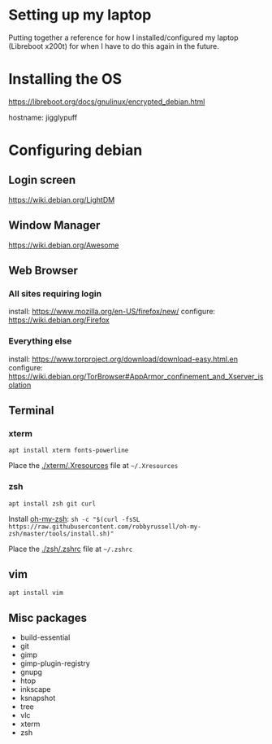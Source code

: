 # Setting up my laptop

Putting together a reference for how I installed/configured my laptop (Libreboot x200t) for when I have to do this again in the future.

# Installing the OS

https://libreboot.org/docs/gnulinux/encrypted_debian.html

hostname: jigglypuff

# Configuring debian

## Login screen

https://wiki.debian.org/LightDM

## Window Manager

https://wiki.debian.org/Awesome

## Web Browser

### All sites requiring login

install: https://www.mozilla.org/en-US/firefox/new/
configure: https://wiki.debian.org/Firefox

### Everything else

install: https://www.torproject.org/download/download-easy.html.en
configure: https://wiki.debian.org/TorBrowser#AppArmor_confinement_and_Xserver_isolation

## Terminal

### xterm

`apt install xterm fonts-powerline`

Place the [./xterm/.Xresources](./xterm/.Xresources) file at `~/.Xresources`

### zsh

`apt install zsh git curl`

Install [oh-my-zsh](https://github.com/robbyrussell/oh-my-zsh):
`sh -c "$(curl -fsSL https://raw.githubusercontent.com/robbyrussell/oh-my-zsh/master/tools/install.sh)"`

Place the [./zsh/.zshrc](./zsh/.zshrc) file at `~/.zshrc`

## vim

`apt install vim`

## Misc packages

* build-essential
* git
* gimp
* gimp-plugin-registry
* gnupg
* htop
* inkscape
* ksnapshot
* tree
* vlc
* xterm
* zsh
